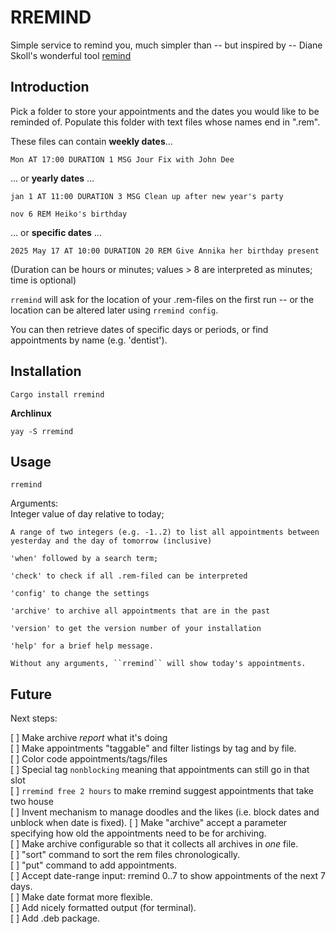 # RREMIND

Simple service to remind you, much simpler than -- but inspired by -- Diane Skoll's wonderful tool [remind](https://dianne.skoll.ca/projects/remind/)

## Introduction

Pick a folder to store your appointments and the dates you would like to be reminded of. Populate this folder with text files whose names end in ".rem".

These files can contain **weekly dates**...

``Mon AT 17:00 DURATION 1 MSG Jour Fix with John Dee``

... or **yearly dates** ...

``jan 1 AT 11:00 DURATION 3 MSG Clean up after new year's party``

``nov 6 REM Heiko's birthday``

... or **specific dates** ...

``2025 May 17 AT 10:00 DURATION 20 REM Give Annika her birthday present``

(Duration can be hours or minutes; values > 8 are interpreted as minutes; time is optional)

``rremind`` will ask for the location of your .rem-files on the first run -- or the location can be altered later using ``rremind config``.

You can then retrieve dates of specific days or periods, or find appointments by name (e.g. 'dentist').

## Installation

``Cargo install rremind``

**Archlinux**

``yay -S rremind``

## Usage

``rremind``

Arguments:\
  <args>
    Integer value of day relative to today;

    A range of two integers (e.g. -1..2) to list all appointments between yesterday and the day of tomorrow (inclusive)

    'when' followed by a search term;

    'check' to check if all .rem-filed can be interpreted

    'config' to change the settings

    'archive' to archive all appointments that are in the past

    'version' to get the version number of your installation

    'help' for a brief help message.

    Without any arguments, ``rremind`` will show today's appointments.

## Future

Next steps:

[ ] Make archive *report* what it's doing\
[ ] Make appointments "taggable" and filter listings by tag and by file.\
    [ ] Color code appointments/tags/files\
    [ ] Special tag `nonblocking` meaning that appointments can still go in that slot\
    [ ] `rremind free 2 hours` to make rremind suggest appointments that take two house\
    [ ] Invent mechanism to manage doodles and the likes (i.e. block dates and unblock when date is fixed).
[ ] Make "archive" accept a parameter specifying how old the appointments need to be for archiving.\
[ ] Make archive configurable so that it collects all archives in *one* file.\
[ ] "sort" command to sort the rem files chronologically.\
[ ] "put" command to add appointments.\
[ ] Accept date-range input: rremind 0..7 to show appointments of the next 7 days.\
[ ] Make date format more flexible.\
[ ] Add nicely formatted output (for terminal).\
[ ] Add .deb package.
